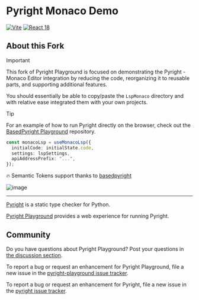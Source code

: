 # Pyright Monaco Demo

[![Vite](https://img.shields.io/badge/Vite-latest-646CFF?logo=vite)](https://vitejs.dev) [![React 18](https://img.shields.io/badge/React-18-61DAFB?logo=react)](https://react.dev)

## About this Fork

> [!IMPORTANT]
> This fork of Pyright Playground is focused on demonstrating the Pyright - Monaco Editor integration by reducing the code, reorganizing it to reusable parts, and supporting additional features.
>
> You should essentially be able to copy/paste the `LspMonaco` directory and with relative ease integrated them with your own projects.

> [!TIP]
> For an example of how to run Pyright directly on the browser, check out the [BasedPyright Playground](https://github.com/DetachHead/basedpyright-playground/) repository.

```typescript
const monacoLsp = useMonacoLsp({
  initialCode: initialState.code,
  settings: lspSettings,
  apiAddressPrefix: "...",
});
```

🔥 Semantic Tokens support thanks to [basedpyright](https://basedpyright.com/)

![image](https://github.com/user-attachments/assets/6c52637d-3628-4f5e-9216-933bf3b56e40)

---

[Pyright](https://github.com/Microsoft/pyright) is a static type checker for Python.

[Pyright Playground](https://pyright-play.net) provides a web experience for running Pyright.

## Community

Do you have questions about Pyright Playground? Post your questions in [the discussion section](https://github.com/erictraut/pyright-playground/discussions).

To report a bug or request an enhancement for Pyright Playground, file a new issue in the [pyright-playground issue tracker](https://github.com/erictraut/pyright-playground/issues).

To report a bug or request an enhancement for Pyright, file a new issue in the [pyright issue tracker](https://github.com/microsoft/pyright/issues).
